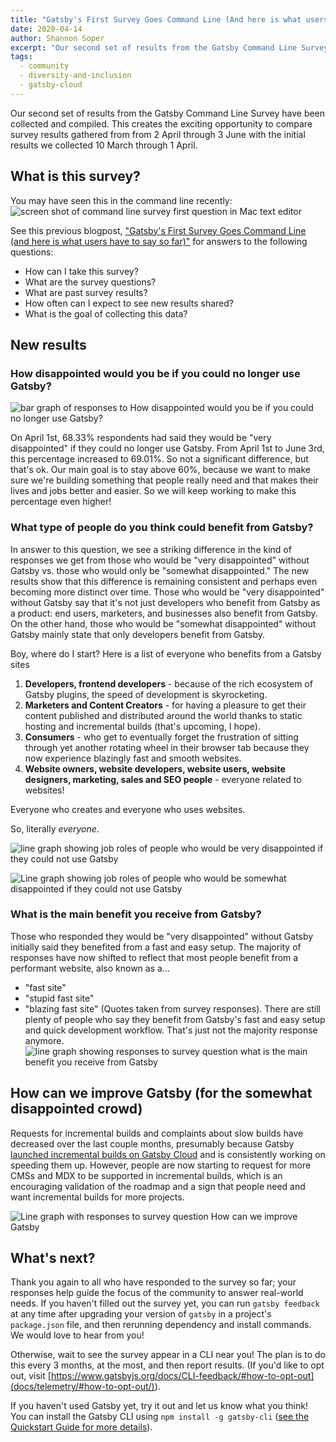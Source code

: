 ```yaml
---
title: "Gatsby's First Survey Goes Command Line (And here is what users have to say so far)"
date: 2020-04-14
author: Shannon Soper
excerpt: "Our second set of results from the Gatsby Command Line Survey have been compiled. And guess what? Responses are changing in interesting ways that both validate and clarify the community's priorities."
tags:
  - community
  - diversity-and-inclusion
  - gatsby-cloud
---
```

Our second set of results from the Gatsby Command Line Survey have been collected and compiled. This creates the exciting opportunity to compare survey results gathered from from 2 April through 3 June with the initial results we collected 10 March through 1 April.

## What is this survey?
You may have seen this in the command line recently:![screen shot of command line survey first question in Mac text editor](./image1.png)

See this previous blogpost, ["Gatsby's First Survey Goes Command Line (and here is what users have to say so far)"](https://www.gatsbyjs.org/blog/2020-04-17-gatsby-survey-goes-command-line/) for answers to the following questions:
-   How can I take this survey?
-   What are the survey questions?
-   What are past survey results?
-   How often can I expect to see new results shared?
-   What is the goal of collecting this data?
## New results

### How disappointed would you be if you could no longer use Gatsby?

![bar graph of responses to How disappointed would you be if you could no longer use Gatsby?](./image5.png)

On April 1st, 68.33% respondents had said they would be "very disappointed" if they could no longer use Gatsby. From April 1st to June 3rd, this percentage increased to 69.01%. So not a significant difference, but that's ok. Our main goal is to stay above 60%, because we want to make sure we're building something that people really need and that makes their lives and jobs better and easier. So we will keep working to make this percentage even higher!

### What type of people do you think could benefit from Gatsby?
In answer to this question, we see a striking difference in the kind of responses we get from those who would be "very disappointed" without Gatsby vs. those who would only be "somewhat disappointed." The new results show that this difference is remaining consistent and perhaps even becoming more distinct over time. Those who would be "very disappointed" without Gatsby say that it's not just developers who benefit from Gatsby as a product: end users, marketers, and businesses also benefit from Gatsby. On the other hand, those who would be "somewhat disappointed" without Gatsby mainly state that only developers benefit from Gatsby.

Boy, where do I start? Here is a list of everyone who benefits from a Gatsby sites
1. __Developers, frontend developers__ - because of the rich ecosystem of Gatsby plugins, the speed of development is skyrocketing.
2. __Marketers and Content Creators__ - for having a pleasure to get their content published and distributed around the world thanks to static hosting and incremental builds (that's upcoming, I hope).
3. __Consumers__ - who get to eventually forget the frustration of sitting through yet another rotating wheel in their browser tab because they now experience blazingly fast and smooth websites.
4. __Website owners, website developers, website users, website designers, marketing, sales and SEO people__ - everyone related to websites!

Everyone who creates and everyone who uses websites.

So, literally _everyone_.

![line graph showing job roles of people who would be very disappointed if they could not use Gatsby](./image6.png)

![Line graph showing job roles of people who would be somewhat disappointed if they could not use Gatsby ](./image2.png)

### What is the main benefit you receive from Gatsby?
Those who responded they would be "very disappointed" without Gatsby initially said they benefited from a fast and easy setup. The majority of responses have now shifted to reflect that most people benefit from a performant website, also known as a...
-   "fast site"
-   "stupid fast site"
-   "blazing fast site"
(Quotes taken from survey responses). There are still plenty of people who say they benefit from Gatsby's fast and easy setup and quick development workflow. That's just not the majority response anymore.
![line graph showing responses to survey question what is the main benefit you receive from Gatsby](./image3.png)

## How can we improve Gatsby (for the somewhat disappointed crowd)
Requests for incremental builds and complaints about slow builds have decreased over the last couple months, presumably because Gatsby [launched incremental builds on Gatsby Cloud](/blog/2020-04-29-incredimental-builds/) and is consistently working on speeding them up. However, people are now starting to request for more CMSs and MDX to be supported in incremental builds, which is an encouraging validation of the roadmap and a sign that people need and want incremental builds for more projects.

![Line graph with responses to survey question How can we improve Gatsby](./image4.png)

## What's next?
Thank you again to all who have responded to the survey so far; your responses help guide the focus of the community to answer real-world needs. If you haven't filled out the survey yet, you can run `gatsby feedback` at any time after upgrading your version of `gatsby` in a project's `package.json` file, and then rerunning dependency and install commands. We would love to hear from you!

Otherwise, wait to see the survey appear in a CLI near you! The plan is to do this every 3 months, at the most, and then report results. (If you'd like to opt out, visit [https://www.gatsbyjs.org/docs/CLI-feedback/#how-to-opt-out](docs/telemetry/#how-to-opt-out/)).

If you haven't used Gatsby yet, try it out and let us know what you think! You can install the Gatsby CLI using `npm install -g gatsby-cli` ([see the Quickstart Guide for more details](/docs/quick-start/)).
